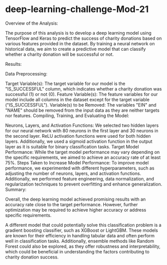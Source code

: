 # deep-learning-challenge-Mod-21

Overview of the Analysis:

The purpose of this analysis is to develop a deep learning model using TensorFlow and Keras to predict the success of charity donations based on various features provided in the dataset. By training a neural network on historical data, we aim to create a predictive model that can classify whether a charity donation will be successful or not.

Results:

Data Preprocessing:

Target Variable(s): The target variable for our model is the "IS_SUCCESSFUL" column, which indicates whether a charity donation was successful (1) or not (0).
Feature Variable(s): The feature variables for our model include all columns in the dataset except for the target variable ("IS_SUCCESSFUL").
Variable(s) to be Removed: The variables "EIN" and "NAME" should be removed from the input data as they are neither targets nor features.
Compiling, Training, and Evaluating the Model:

Neurons, Layers, and Activation Functions: We selected two hidden layers for our neural network with 80 neurons in the first layer and 30 neurons in the second layer. ReLU activation functions were used for both hidden layers. Additionally, we used a sigmoid activation function in the output layer as it is suitable for binary classification tasks.
Target Model Performance: While the target model performance may vary depending on the specific requirements, we aimed to achieve an accuracy rate of at least 75%.
Steps Taken to Increase Model Performance: To improve model performance, we experimented with different hyperparameters, such as adjusting the number of neurons, layers, and activation functions. Additionally, we performed feature engineering, data normalization, and regularization techniques to prevent overfitting and enhance generalization.
Summary:

Overall, the deep learning model achieved promising results with an accuracy rate close to the target performance. However, further optimization may be required to achieve higher accuracy or address specific requirements.

A different model that could potentially solve this classification problem is a gradient boosting classifier, such as XGBoost or LightGBM. These models are known for their efficiency in handling tabular data and often perform well in classification tasks. Additionally, ensemble methods like Random Forest could also be explored, as they offer robustness and interpretability, which could be beneficial in understanding the factors contributing to charity donation success.
